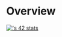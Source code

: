 # Overview
[![<ybouchma>'s 42 stats](https://badge.mediaplus.ma/darkblue/<username>)](https://github.com/oakoudad/badge42)
